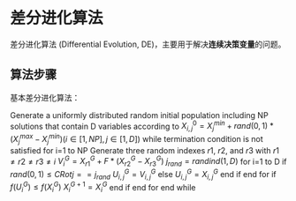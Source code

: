 # 差分进化算法

差分进化算法 (Differential Evolution, DE)，主要用于解决**连续决策变量**的问题。

## 算法步骤
基本差分进化算法：

Generate a uniformly distributed random initial population including NP solutions that contain D variables according to $X_{i,j}^0 = X_j^{min} + rand(0, 1)*(X_j^{max} - X_j^{min}) (i \in [1, NP], j \in [1, D])$
while termination condition is not satisfied
	for i=1 to NP
		Generate three random indexes $r1$, $r2$, and $r3$ with $r1\ne r2\ne r3\ne i$
		$V_i^G = X_{r1}^G + F * (X_{r2}^G - X_{r3}^G)$
		$j_{rand} = randind(1, D)$
		for i=1 to D
			if $rand(0, 1) \leq CR ot j == j_{rand}$
				$U_{i,j}^G = V_{i, j}^G$
			else
				$U_{i,j}^G = X_{i,j}^G$
			end if
		end for
		if $f(U_i^G) \leq f(X_i^G)$
			$X_i^{G+1} = X_i^G$
		end if
	end for
end while